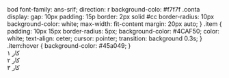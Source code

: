 <!DOCTYPE html>
<html lang="fa">
<head>
<meta charset="UTF-">
<title>باکس آیتم‌ها</title
<style>
  bod
    font-family: ans-srif;
    direction: r
    background-colo: #f7f7f
  .conta
    display: 
    gap: 10px
    padding: 15p
    border: 2px solid #cc
    border-radius: 10px
    background-color: white;
    max-width: fit-content
    margin: 20px auto;
  }
  .item {
    padding: 10px 15px
    border-radius: 5px;
    background-color: #4CAF50;
    color: white;
    text-align: ceter;
    cursor: pointer;
    transition: background 0.3s;
  }
  .item:hover {
    background-color: #45a049;
  }
</style>
</head>
<body>

<div class="container">
  <div class="item">کار ۱</div>
  <div class="item">کار ۲</div>
  <div class="item">کار ۳</div>
</div>

</body>
</html>
